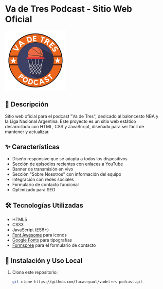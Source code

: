 # Va de Tres Podcast - Sitio Web Oficial

<img src="vadetres-landing/img/Logo.png" alt="Va de Tres Logo" width="200">

## 📝 Descripción

Sitio web oficial para el podcast "Va de Tres", dedicado al baloncesto NBA y la Liga Nacional Argentina. Este proyecto es un sitio web estático desarrollado con HTML, CSS y JavaScript, diseñado para ser fácil de mantener y actualizar.

## ✨ Características

- Diseño responsive que se adapta a todos los dispositivos
- Sección de episodios recientes con enlaces a YouTube
- Banner de transmisión en vivo
- Sección "Sobre Nosotros" con información del equipo
- Integración con redes sociales
- Formulario de contacto funcional
- Optimizado para SEO

## 🛠️ Tecnologías Utilizadas

- HTML5
- CSS3
- JavaScript (ES6+)
- [Font Awesome](https://fontawesome.com/) para iconos
- [Google Fonts](https://fonts.google.com/) para tipografías
- [Formspree](https://formspree.io/) para el formulario de contacto

## 🚀 Instalación y Uso Local

1. Clona este repositorio:
   ```bash
   git clone https://github.com/lucasepaul/vadetres-podcast.git
